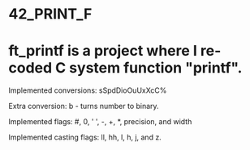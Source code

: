 # 42_PRINT_F

# ft_printf is a project where I re-coded C system function "printf". 

Implemented conversions:  sSpdDioOuUxXcC%

  Extra conversion: b - turns number to binary.

Implemented flags: #, 0, ' ', -, +, *, precision, and width

Implemented casting flags: ll, hh, l, h, j, and z.

